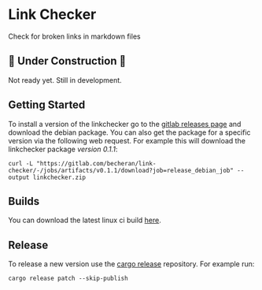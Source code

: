 # Link Checker

Check for broken links in markdown files

## 🚧 Under Construction 🚧

Not ready yet. Still in development.

## Getting Started

To install a version of the linkchecker go to the [gitlab releases page](./-/releases) and download the debian package.
You can also get the package for a specific version via the following web request. For example this will download the linkchecker package *version 0.1.1*:
```
curl -L "https://gitlab.com/becheran/link-checker/-/jobs/artifacts/v0.1.1/download?job=release_debian_job" --output linkchecker.zip
```

## Builds

You can download the latest linux ci build [here](https://gitlab.com/becheran/link-checker/-/jobs/artifacts/master/raw/target/release/linkchecker?job=build_linux_job).

## Release

To release a new version use the [cargo release](https://github.com/sunng87/cargo-release) repository. For example run:
```
cargo release patch --skip-publish
```